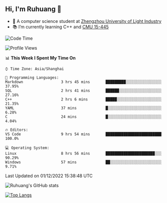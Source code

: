 ## Hi, I'm Ruhuang 👋

- :school: A computer science student at [Zhengzhou University of Light Industry](http://www.zzuli.edu.cn/)
- :books: I’m currently learning C++ and [CMU 15-445](https://15445.courses.cs.cmu.edu/fall2022/)

<!--START_SECTION:waka-->
![Code Time](http://img.shields.io/badge/Code%20Time-9%20hrs%203%20mins-blue)

![Profile Views](http://img.shields.io/badge/Profile%20Views-383-blue)

📊 **This Week I Spent My Time On** 

```text
⌚︎ Time Zone: Asia/Shanghai

💬 Programming Languages: 
Markdown                 3 hrs 45 mins       █████████░░░░░░░░░░░░░░░░   37.95% 
SQL                      2 hrs 41 mins       ██████░░░░░░░░░░░░░░░░░░░   27.16% 
C++                      2 hrs 6 mins        █████░░░░░░░░░░░░░░░░░░░░   21.35% 
YAML                     37 mins             █░░░░░░░░░░░░░░░░░░░░░░░░   6.28% 
C                        24 mins             █░░░░░░░░░░░░░░░░░░░░░░░░   4.04%

🔥 Editors: 
VS Code                  9 hrs 54 mins       █████████████████████████   100.0%

💻 Operating System: 
Linux                    8 hrs 56 mins       ██████████████████████░░░   90.29% 
Windows                  57 mins             ██░░░░░░░░░░░░░░░░░░░░░░░   9.71%

```


 Last Updated on 01/12/2022 15:38:48 UTC
<!--END_SECTION:waka-->

![Ruhuang's GitHub stats](https://github-readme-stats.vercel.app/api?username=ruhuang2001&count_private=true&hide_title=true&show_icons=true&theme=vue)

[![Top Langs](https://github-readme-stats.vercel.app/api/top-langs/?username=ruhuang2001&layout=compact)](https://github.com/anuraghazra/github-readme-stats)
